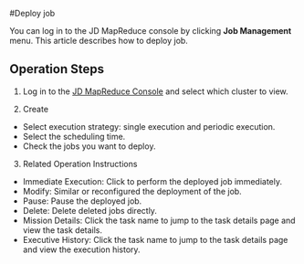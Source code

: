 #Deploy job

You can log in to the JD MapReduce console by clicking **Job Management** menu.
This article describes how to deploy job.

## Operation Steps
1. Log in to the [JD MapReduce Console](https://xdata.jdcloud.com/rmgr/resources/res-manage/custom-resources.html#/) and select which cluster to view.

2. Create

 -  Select execution strategy: single execution and periodic execution.
 -  Select the scheduling time.
 -  Check the jobs you want to deploy.
 
3. Related Operation Instructions

 -  Immediate Execution: Click to perform the deployed job immediately.
 -  Modify: Similar or reconfigured the deployment of the job.
 -  Pause: Pause the deployed job.
 -  Delete: Delete deleted jobs directly.
 -  Mission Details: Click the task name to jump to the task details page and view the task details.
 -  Executive History: Click the task name to jump to the task details page and view the execution history.


